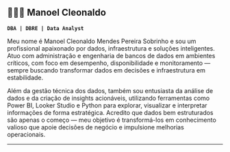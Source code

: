 ## 👩🏻‍💻 Manoel Cleonaldo

**`DBA | DBRE | Data Analyst`**

Meu nome é Manoel Cleonaldo Mendes Pereira Sobrinho e sou um profissional apaixonado por dados, infraestrutura e soluções inteligentes. Atuo com administração e engenharia de bancos de dados em ambientes críticos, com foco em desempenho, disponibilidade e monitoramento — sempre buscando transformar dados em decisões e infraestrutura em estabilidade.

Além da gestão técnica dos dados, também sou entusiasta da análise de dados e da criação de insights acionáveis, utilizando ferramentas como Power BI, Looker Studio e Python para explorar, visualizar e interpretar informações de forma estratégica. Acredito que dados bem estruturados são apenas o começo — meu objetivo é transformá-los em conhecimento valioso que apoie decisões de negócio e impulsione melhorias operacionais.

---

<!--
**ManoelSobrinho/ManoelSobrinho** is a ✨ _special_ ✨ repository because its `README.md` (this file) appears on your GitHub profile.

Here are some ideas to get you started:

- 🔭 I’m currently working on ...
- 🌱 I’m currently learning ...
- 👯 I’m looking to collaborate on ...
- 🤔 I’m looking for help with ...
- 💬 Ask me about ...
- 📫 How to reach me: ...
- 😄 Pronouns: ...
- ⚡ Fun fact: ...
-->
